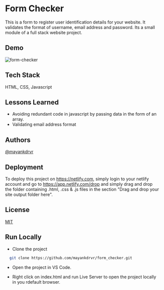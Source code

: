 
# Form Checker

This is a form to register user identification details for your website. It validates the format of username, email address and password. Its a small module of a full stack website project. 


## Demo

![form-checker](https://user-images.githubusercontent.com/87348490/149462514-5c491501-a79c-4614-8bef-76043c159ce5.gif)

## Tech Stack

HTML, CSS, Javascript



## Lessons Learned
- Avoiding redundant code in javascript by passing data in the form of an array. 
- Validating email address format


## Authors

[@mayankdrvr](https://www.github.com/mayankdrvr)


## Deployment

To deploy this project on https://netlify.com, simply login to your netlify account and go to https://app.netlify.com/drop and simply drag and drop the folder containing .html, .css & .js files in the section "Drag and drop your site output folder here".




## License

[MIT](https://choosealicense.com/licenses/mit/)


## Run Locally

- Clone the project

```bash
  git clone https://github.com/mayankdrvr/form_checker.git
```
- Open the project in VS Code.

- Right click on index.html and run Live Server to open the project locally in you rdefault browser.

